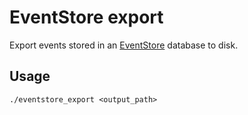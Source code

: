 # EventStore export

Export events stored in an [EventStore](https://hex.pm/packages/eventstore) database to disk.


## Usage

```console
./eventstore_export <output_path>
```
